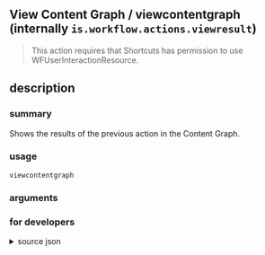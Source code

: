 
## View Content Graph / viewcontentgraph (internally `is.workflow.actions.viewresult`)


> This action requires that Shortcuts has permission to use WFUserInteractionResource.


## description
### summary
Shows the results of the previous action in the Content Graph.


### usage
`viewcontentgraph `

### arguments


### for developers

<details><summary>source json</summary>
<p>
```json
{
	"ActionClass": "WFViewContentGraphAction",
	"Category": "Scripting",
	"Description": {
		"DescriptionSummary": "Shows the results of the previous action in the Content Graph."
	},
	"IconName": "Graph.png",
	"Input": {
		"Multiple": true,
		"Required": true,
		"Types": [
			"WFContentItem"
		]
	},
	"InputPassthrough": true,
	"Name": "View Content Graph",
	"RequiredResources": [
		"WFUserInteractionResource"
	],
	"ShortName": "Content Graph",
	"Subcategory": "Content",
	"UserInterfaces": [
		"UIKit"
	]
}
```
</p></details>
